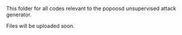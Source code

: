 This folder for all codes relevant to the popoosd unsupervised attack generator. <br>

Files will be uploaded soon.
